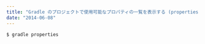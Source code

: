 ```yaml
---
title: "Gradle のプロジェクトで使用可能なプロパティの一覧を表示する (properties)"
date: "2014-06-08"
---
```


```sh
$ gradle properties
```

